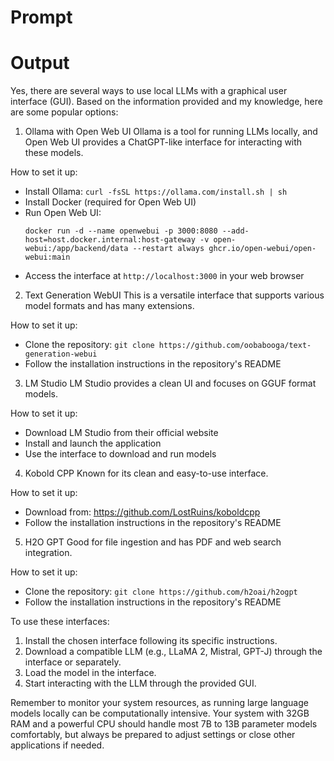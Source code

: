 # Prompt

# Output

Yes, there are several ways to use local LLMs with a graphical user interface (GUI). Based on the information provided and my knowledge, here are some popular options:

1. Ollama with Open Web UI
   Ollama is a tool for running LLMs locally, and Open Web UI provides a ChatGPT-like interface for interacting with these models.

How to set it up:

- Install Ollama: `curl -fsSL https://ollama.com/install.sh | sh`
- Install Docker (required for Open Web UI)
- Run Open Web UI:
  ```
  docker run -d --name openwebui -p 3000:8080 --add-host=host.docker.internal:host-gateway -v open-webui:/app/backend/data --restart always ghcr.io/open-webui/open-webui:main
  ```
- Access the interface at `http://localhost:3000` in your web browser

2. Text Generation WebUI
   This is a versatile interface that supports various model formats and has many extensions.

How to set it up:

- Clone the repository: `git clone https://github.com/oobabooga/text-generation-webui`
- Follow the installation instructions in the repository's README

3. LM Studio
   LM Studio provides a clean UI and focuses on GGUF format models.

How to set it up:

- Download LM Studio from their official website
- Install and launch the application
- Use the interface to download and run models

4. Kobold CPP
   Known for its clean and easy-to-use interface.

How to set it up:

- Download from: https://github.com/LostRuins/koboldcpp
- Follow the installation instructions in the repository's README

5. H2O GPT
   Good for file ingestion and has PDF and web search integration.

How to set it up:

- Clone the repository: `git clone https://github.com/h2oai/h2ogpt`
- Follow the installation instructions in the repository's README

To use these interfaces:

1. Install the chosen interface following its specific instructions.
2. Download a compatible LLM (e.g., LLaMA 2, Mistral, GPT-J) through the interface or separately.
3. Load the model in the interface.
4. Start interacting with the LLM through the provided GUI.

Remember to monitor your system resources, as running large language models locally can be computationally intensive. Your system with 32GB RAM and a powerful CPU should handle most 7B to 13B parameter models comfortably, but always be prepared to adjust settings or close other applications if needed.

